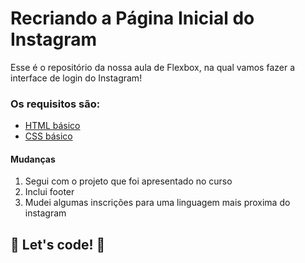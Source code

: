 # Recriando a Página Inicial do Instagram

Esse é o repositório da nossa aula de Flexbox, na qual vamos fazer a interface de login do Instagram! 

### Os requisitos são:

* [HTML básico](https://www.w3schools.com/html/)
* [CSS básico](https://developer.mozilla.org/pt-BR/docs/Web/CSS)

#### Mudanças
1. Segui com o projeto que foi apresentado no curso
2. Inclui footer
3. Mudei algumas inscrições para uma linguagem mais proxima do instagram

## 🚀 Let's code! 🚀
